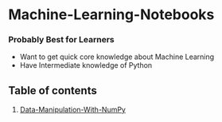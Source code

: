 # Machine-Learning-Notebooks
### Probably Best for Learners
* Want to get quick core knowledge about Machine Learning
* Have Intermediate knowledge of Python
## Table of contents
1. [Data-Manipulation-With-NumPy](https://github.com/Amir-UL/Machine-Learning-Notebooks/tree/Data-Manipulation-With-NumPy)
